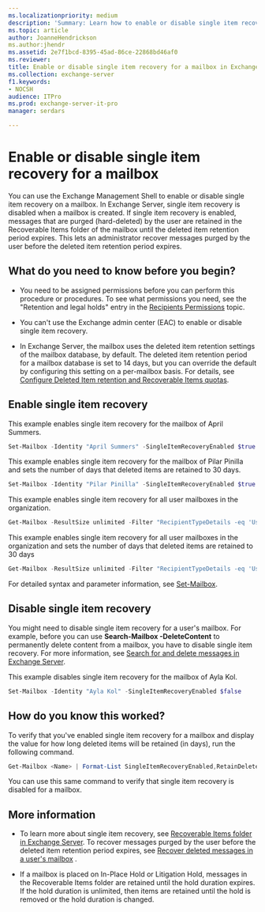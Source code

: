 ```yaml
---
ms.localizationpriority: medium
description: 'Summary: Learn how to enable or disable single item recovery for user mailboxes in Exchange Server 2016 and Exchange Server 2019'
ms.topic: article
author: JoanneHendrickson
ms.author:jhendr
ms.assetid: 2e7f1bcd-8395-45ad-86ce-22868bd46af0
ms.reviewer:
title: Enable or disable single item recovery for a mailbox in Exchange Server
ms.collection: exchange-server
f1.keywords:
- NOCSH
audience: ITPro
ms.prod: exchange-server-it-pro
manager: serdars

---
```


# Enable or disable single item recovery for a mailbox

You can use the Exchange Management Shell to enable or disable single item recovery on a mailbox. In Exchange Server, single item recovery is disabled when a mailbox is created. If single item recovery is enabled, messages that are purged (hard-deleted) by the user are retained in the Recoverable Items folder of the mailbox until the deleted item retention period expires. This lets an administrator recover messages purged by the user before the deleted item retention period expires.

## What do you need to know before you begin?

- You need to be assigned permissions before you can perform this procedure or procedures. To see what permissions you need, see the "Retention and legal holds" entry in the [Recipients Permissions](../../permissions/feature-permissions/recipient-permissions.md) topic.

- You can't use the Exchange admin center (EAC) to enable or disable single item recovery.

- In Exchange Server, the mailbox uses the deleted item retention settings of the mailbox database, by default. The deleted item retention period for a mailbox database is set to 14 days, but you can override the default by configuring this setting on a per-mailbox basis. For details, see [Configure Deleted Item retention and Recoverable Items quotas](deleted-item-retention-and-recoverable-items-quotas.md).

## Enable single item recovery

This example enables single item recovery for the mailbox of April Summers.

```PowerShell
Set-Mailbox -Identity "April Summers" -SingleItemRecoveryEnabled $true
```

This example enables single item recovery for the mailbox of Pilar Pinilla and sets the number of days that deleted items are retained to 30 days.

```PowerShell
Set-Mailbox -Identity "Pilar Pinilla" -SingleItemRecoveryEnabled $true -RetainDeletedItemsFor 30
```

This example enables single item recovery for all user mailboxes in the organization.

```PowerShell
Get-Mailbox -ResultSize unlimited -Filter "RecipientTypeDetails -eq 'UserMailbox'" | Set-Mailbox -SingleItemRecoveryEnabled $true
```

This example enables single item recovery for all user mailboxes in the organization and sets the number of days that deleted items are retained to 30 days

```PowerShell
Get-Mailbox -ResultSize unlimited -Filter "RecipientTypeDetails -eq 'UserMailbox'" | Set-Mailbox -SingleItemRecoveryEnabled $true -RetainDeletedItemsFor 30
```

For detailed syntax and parameter information, see [Set-Mailbox](/powershell/module/exchange/set-mailbox).

## Disable single item recovery

You might need to disable single item recovery for a user's mailbox. For example, before you can use **Search-Mailbox -DeleteContent** to permanently delete content from a mailbox, you have to disable single item recovery. For more information, see [Search for and delete messages in Exchange Server](../../policy-and-compliance/ediscovery/delete-messages.md).

This example disables single item recovery for the mailbox of Ayla Kol.

```PowerShell
Set-Mailbox -Identity "Ayla Kol" -SingleItemRecoveryEnabled $false
```

## How do you know this worked?

To verify that you've enabled single item recovery for a mailbox and display the value for how long deleted items will be retained (in days), run the following command.

```PowerShell
Get-Mailbox <Name> | Format-List SingleItemRecoveryEnabled,RetainDeletedItemsFor
```

You can use this same command to verify that single item recovery is disabled for a mailbox.

## More information

- To learn more about single item recovery, see [Recoverable Items folder in Exchange Server](../../policy-and-compliance/recoverable-items-folder/recoverable-items-folder.md). To recover messages purged by the user before the deleted item retention period expires, see [Recover deleted messages in a user's mailbox](recover-deleted-messages.md) .

- If a mailbox is placed on In-Place Hold or Litigation Hold, messages in the Recoverable Items folder are retained until the hold duration expires. If the hold duration is unlimited, then items are retained until the hold is removed or the hold duration is changed.
